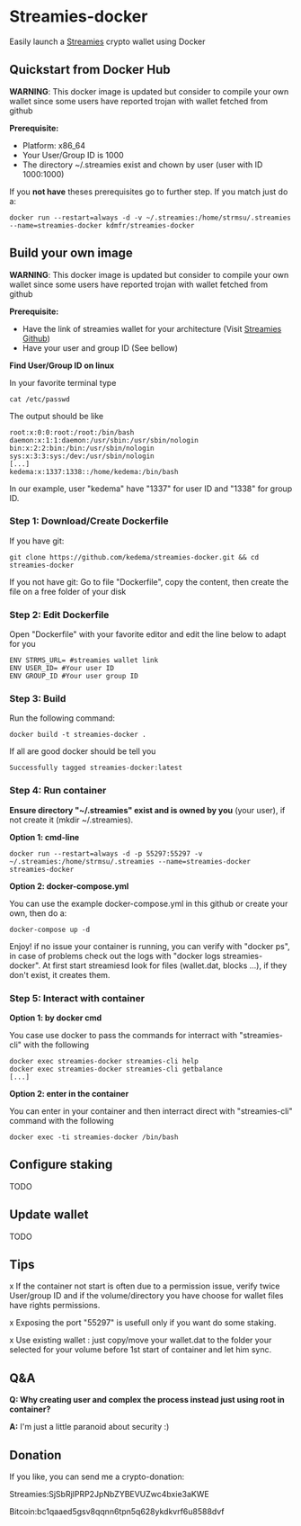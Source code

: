 # Streamies-docker

Easily launch a [Streamies](https://streamies.io) crypto wallet using Docker

## Quickstart from Docker Hub

**WARNING**: This docker image is updated but consider to compile your own wallet since some users have reported trojan with wallet fetched from github

**Prerequisite:**
- Platform: x86_64
- Your User/Group ID is 1000
- The directory ~/.streamies exist and chown by user (user with ID 1000:1000)

If you **not have** theses prerequisites go to further step. If you match just do a:

```
docker run --restart=always -d -v ~/.streamies:/home/strmsu/.streamies --name=streamies-docker kdmfr/streamies-docker
```

## Build your own image

**WARNING**: This docker image is updated but consider to compile your own wallet since some users have reported trojan with wallet fetched from github

**Prerequisite:**
- Have the link of streamies wallet for your architecture (Visit [Streamies Github](https://github.com/Streamies/Streamies/releases))
- Have your user and group ID (See bellow)

**Find User/Group ID on linux**

In your favorite terminal type
```
cat /etc/passwd
```

The output should be like
```
root:x:0:0:root:/root:/bin/bash
daemon:x:1:1:daemon:/usr/sbin:/usr/sbin/nologin
bin:x:2:2:bin:/bin:/usr/sbin/nologin
sys:x:3:3:sys:/dev:/usr/sbin/nologin
[...]
kedema:x:1337:1338::/home/kedema:/bin/bash
```
In our example, user "kedema" have "1337" for user ID and "1338" for group ID.

### Step 1: Download/Create Dockerfile

If you have git:
```
git clone https://github.com/kedema/streamies-docker.git && cd streamies-docker
```

If you not have git:
Go to file "Dockerfile", copy the content, then create the file on a free folder of your disk

### Step 2: Edit Dockerfile

Open "Dockerfile" with your favorite editor and edit the line below to adapt for you

```
ENV STRMS_URL= #streamies wallet link
ENV USER_ID= #Your user ID
ENV GROUP_ID #Your user group ID
```

### Step 3: Build

Run the following command:
```
docker build -t streamies-docker .
```

If all are good docker should be tell you
```
Successfully tagged streamies-docker:latest
```

### Step 4: Run container

**Ensure directory "~/.streamies" exist and is owned by you** (your user), if not create it (mkdir ~/.streamies). 

**Option 1: cmd-line**
```
docker run --restart=always -d -p 55297:55297 -v ~/.streamies:/home/strmsu/.streamies --name=streamies-docker streamies-docker
```

**Option 2: docker-compose.yml**

You can use the example docker-compose.yml in this github or create your own, then do a:
```
docker-compose up -d
```

Enjoy! if no issue your container is running, you can verify with "docker ps", in case of problems check out the logs with "docker logs streamies-docker".
At first start streamiesd look for files (wallet.dat, blocks ...), if they don't exist, it creates them.

### Step 5: Interact with container

**Option 1: by docker cmd**

You case use docker to pass the commands for interract with "streamies-cli" with the following
```
docker exec streamies-docker streamies-cli help
docker exec streamies-docker streamies-cli getbalance
[...]
```

**Option 2: enter in the container**

You can enter in your container and then interract direct with "streamies-cli" command with the following
```
docker exec -ti streamies-docker /bin/bash
```

## Configure staking
TODO

## Update wallet
TODO

## Tips

x If the container not start is often due to a permission issue, verify twice User/group ID and if the volume/directory you have choose for wallet files have rights permissions.

x Exposing the port "55297" is usefull only if you want do some staking.

x Use existing wallet : just copy/move your wallet.dat to the folder your selected for your volume before 1st start of container and let him sync.

## Q&A

**Q: Why creating user and complex the process instead just using root in container?**

**A:** I'm just a little paranoid about security :)

## Donation

If you like, you can send me a crypto-donation:

Streamies:SjSbRjlPRP2JpNbZYBEVUZwc4bxie3aKWE

Bitcoin:bc1qaaed5gsv8qqnn6tpn5q628ykdkvrf6u8588dvf 
